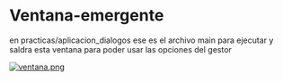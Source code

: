 # Ventana-emergente
en practicas/aplicacion_dialogos ese es el archivo main para ejecutar y saldra esta ventana para poder usar las opciones del gestor

[![ventana.png](https://i.postimg.cc/6pTxBNzf/ventana.png)](https://postimg.cc/xXr4PhwX)

